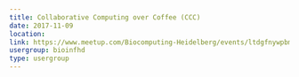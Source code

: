 ```yaml
---
title: Collaborative Computing over Coffee (CCC)
date: 2017-11-09
location: 
link: https://www.meetup.com/Biocomputing-Heidelberg/events/ltdgfnywpbmb/
usergroup: bioinfhd
type: usergroup
---
```

